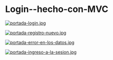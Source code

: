 # Login--hecho-con-MVC

[![portada-login.jpg](https://i.postimg.cc/X7wFYwrQ/portada-login.jpg)](https://postimg.cc/GHm9MTJy)

[![portada-registro-nuevo.jpg](https://i.postimg.cc/SxxW1nKd/portada-registro-nuevo.jpg)](https://postimg.cc/LnGYn6Lg)

[![portada-error-en-los-datos.jpg](https://i.postimg.cc/cHtqR1Y4/portada-error-en-los-datos.jpg)](https://postimg.cc/WFVfjvXQ)

[![portada-ingreso-a-la-sesion.jpg](https://i.postimg.cc/jSqSzNjx/portada-ingreso-a-la-sesion.jpg)](https://postimg.cc/4mMGGYtq)
